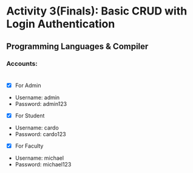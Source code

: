 # Activity 3(Finals): Basic CRUD with Login Authentication

## Programming Languages & Compiler

### Accounts:

#

- [X] For Admin 
- Username: admin
- Password: admin123
- [X] For Student
- Username: cardo
- Password: cardo123
- [X] For Faculty
- Username: michael
- Password: michael123

 #
